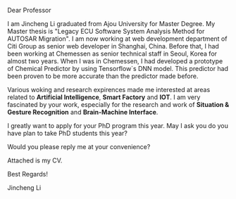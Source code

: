 Dear Professor 

I am Jincheng Li graduated from Ajou University for Master Degree. My Master thesis is "Legacy ECU Software System Analysis Method for AUTOSAR Migration". I am now working at web development department of Citi Group as senior web developer in Shanghai, China. Before that, I had been working at Chemessen as senior technical staff in Seoul, Korea for almost two years. When I was in Chemessen, I had developed a prototype of Chemical Predictor by using Tensorflow`s DNN model. This predictor had been proven to be more accurate than the predictor made before.

Various woking and research expirences made me interested at areas related to **Artificial Intelligence**, **Smart Factory** and **IOT**. I am very fascinated by your work, especially for the research and work of **Situation & Gesture Recognition** and **Brain-Machine Interface**.

I greatly want to apply for your PhD program this year. May I ask you do you have plan to take PhD students this year?

Would you please reply me at your convenience?

Attached is my CV.

Best Regards!

Jincheng Li